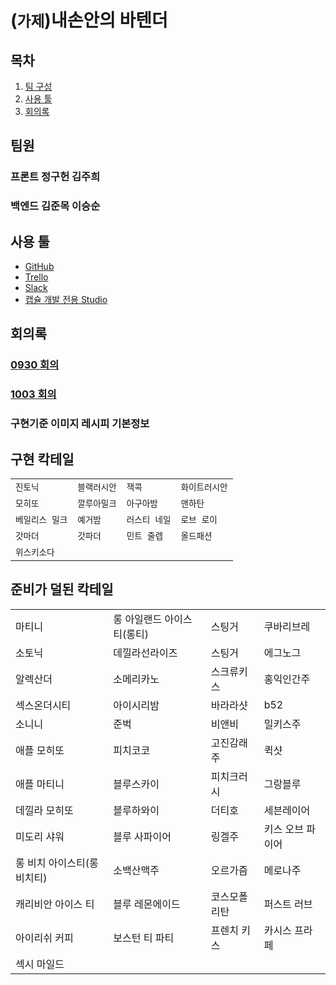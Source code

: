 # (`가제`)내손안의 바텐더

## 목차

1. [팀 구성](#팀원)
1. [사용 툴](#사용-툴)
1. [회의록](#회의록)

## 팀원

### 프론트 정구헌 김주희

### 백엔드 김준목 이승순 

## 사용 툴

- [GitHub](https://github.com/TKvl6/myhand.Bartender)
- [Trello](https://trello.com/b/7OGe4zzt/%EC%B9%B5%ED%85%8C%EC%9D%BC)
- [Slack](https://www.slack.com)
- [캡슐 개발 전용 Studio](https://bixbydevelopers.com/)

## 회의록

### [0930 회의](/회의록/0930)

### [1003 회의](/회의록/1003)

### 구현기준 이미지 레시피  기본정보

## 구현 칵테일

|||||
|-|-|-|-|
|`진토닉`|`블랙러시안`|`잭콕`|`화이트러시안`|
|`모히또`|`깔루아밀크`|`아구아밤`|`맨하탄`|
|`베일리스 밀크`|`예거밤`|`러스티 네일`|`로브 로이`|
|`갓마더`|`갓파더`|`민트 줄렙`|`올드패션`|
|`위스키소다`||||

## 준비가 덜된 칵테일

|||||
|-|-|-|-|
|마티니|롱 아일랜드 아이스티(롱티)|스팅거|쿠바리브레|
|소토닉|데낄라선라이즈|스팅거|에그노그|
|알렉산더|소메리카노|스크류키스|홍익인간주|
|섹스온더시티|아이시리밤|바라라샷|b52|
|소니니|준벅|비앤비|밀키스주|
|애플 모히또|피치코코|고진감래주|퀵샷|
|애플 마티니|블루스카이|피치크러시|그랑블루|
|데낄라 모히또|블루하와이|더티호|세븐레이어|
|미도리 샤워|블루 사파이어|링겔주|키스 오브 파이어|
|롱 비치 아이스티(롱비치티)|소백산맥주|오르가즘|메로나주|
|캐리비안 아이스 티|블루 레몬에이드|코스모폴리탄|퍼스트 러브|
|아이리쉬 커피|보스턴 티 파티|프렌치 키스|카시스 프라페|
|섹시 마일드||||

